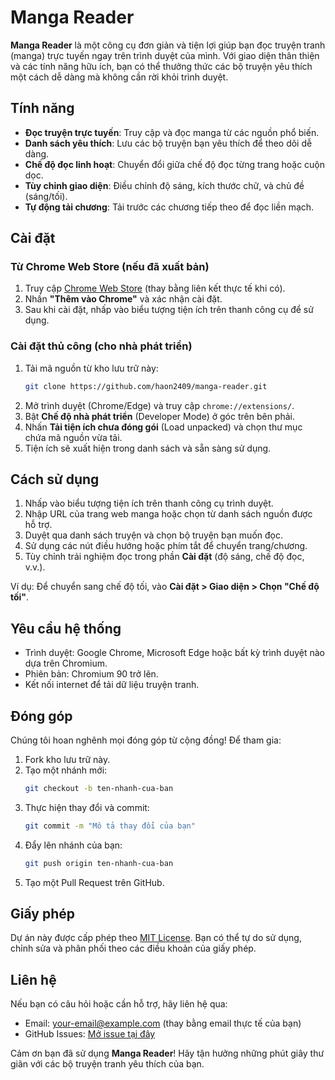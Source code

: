 # Manga Reader

**Manga Reader** là một công cụ đơn giản và tiện lợi giúp bạn đọc truyện tranh (manga) trực tuyến ngay trên trình duyệt của mình. Với giao diện thân thiện và các tính năng hữu ích, bạn có thể thưởng thức các bộ truyện yêu thích một cách dễ dàng mà không cần rời khỏi trình duyệt.

## Tính năng

- **Đọc truyện trực tuyến**: Truy cập và đọc manga từ các nguồn phổ biến.
- **Danh sách yêu thích**: Lưu các bộ truyện bạn yêu thích để theo dõi dễ dàng.
- **Chế độ đọc linh hoạt**: Chuyển đổi giữa chế độ đọc từng trang hoặc cuộn dọc.
- **Tùy chỉnh giao diện**: Điều chỉnh độ sáng, kích thước chữ, và chủ đề (sáng/tối).
- **Tự động tải chương**: Tải trước các chương tiếp theo để đọc liền mạch.

## Cài đặt

### Từ Chrome Web Store (nếu đã xuất bản)
1. Truy cập [Chrome Web Store](#) (thay bằng liên kết thực tế khi có).
2. Nhấn **"Thêm vào Chrome"** và xác nhận cài đặt.
3. Sau khi cài đặt, nhấp vào biểu tượng tiện ích trên thanh công cụ để sử dụng.

### Cài đặt thủ công (cho nhà phát triển)
1. Tải mã nguồn từ kho lưu trữ này:
   ```bash
   git clone https://github.com/haon2409/manga-reader.git
   ```
2. Mở trình duyệt (Chrome/Edge) và truy cập `chrome://extensions/`.
3. Bật **Chế độ nhà phát triển** (Developer Mode) ở góc trên bên phải.
4. Nhấn **Tải tiện ích chưa đóng gói** (Load unpacked) và chọn thư mục chứa mã nguồn vừa tải.
5. Tiện ích sẽ xuất hiện trong danh sách và sẵn sàng sử dụng.

## Cách sử dụng

1. Nhấp vào biểu tượng tiện ích trên thanh công cụ trình duyệt.
2. Nhập URL của trang web manga hoặc chọn từ danh sách nguồn được hỗ trợ.
3. Duyệt qua danh sách truyện và chọn bộ truyện bạn muốn đọc.
4. Sử dụng các nút điều hướng hoặc phím tắt để chuyển trang/chương.
5. Tùy chỉnh trải nghiệm đọc trong phần **Cài đặt** (độ sáng, chế độ đọc, v.v.).

Ví dụ: Để chuyển sang chế độ tối, vào **Cài đặt > Giao diện > Chọn "Chế độ tối"**.

## Yêu cầu hệ thống

- Trình duyệt: Google Chrome, Microsoft Edge hoặc bất kỳ trình duyệt nào dựa trên Chromium.
- Phiên bản: Chromium 90 trở lên.
- Kết nối internet để tải dữ liệu truyện tranh.

## Đóng góp

Chúng tôi hoan nghênh mọi đóng góp từ cộng đồng! Để tham gia:

1. Fork kho lưu trữ này.
2. Tạo một nhánh mới:
   ```bash
   git checkout -b ten-nhanh-cua-ban
   ```
3. Thực hiện thay đổi và commit:
   ```bash
   git commit -m "Mô tả thay đổi của bạn"
   ```
4. Đẩy lên nhánh của bạn:
   ```bash
   git push origin ten-nhanh-cua-ban
   ```
5. Tạo một Pull Request trên GitHub.

## Giấy phép

Dự án này được cấp phép theo [MIT License](LICENSE). Bạn có thể tự do sử dụng, chỉnh sửa và phân phối theo các điều khoản của giấy phép.

## Liên hệ

Nếu bạn có câu hỏi hoặc cần hỗ trợ, hãy liên hệ qua:
- Email: [your-email@example.com](#) (thay bằng email thực tế của bạn)
- GitHub Issues: [Mở issue tại đây](https://github.com/haon2409/manga-reader/issues)

Cảm ơn bạn đã sử dụng **Manga Reader**! Hãy tận hưởng những phút giây thư giãn với các bộ truyện tranh yêu thích của bạn.
